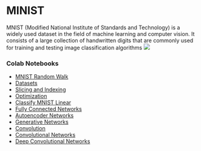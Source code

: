 # MINIST
MNIST (Modified National Institute of Standards and Technology) is a widely used dataset in the field of machine learning and computer vision. It consists of a large collection of handwritten digits that are commonly used for training and testing image classification algorithms
<img src="https://assets.gatesnotes.com/8a5ac0b3-6095-00af-c50a-89056fbe4642/11eeb7f9-7512-49aa-abdc-a27001dd123e/AI_20230215_article-hero_1200x564.jpg">

### Colab Notebooks

* [MNIST Random Walk](https://colab.research.google.com/drive/1agVaAv0yX_uszqS1m9j7IlVUeF7ozWIG)
* [Datasets](https://colab.research.google.com/drive/1gVp57s8zwglNIj3Wps89BnAEcobFvKAY)
* [Slicing and Indexing](https://colab.research.google.com/drive/1xjfKes7UNeXojmfFGNDpSdcj1z0TOYTh)
* [Optimization](https://colab.research.google.com/drive/1kTf3aRBs-kRgYXDn9vIiSgLPUO_T_zd9)
* [Classify MNIST Linear](https://colab.research.google.com/drive/1rojCGs2UHQM-NVEBAkbq0269apZghVGf)
* [Fully Connected Networks](https://colab.research.google.com/drive/1ZR40DwZujkkkJrzf_BfwBJ1JtST22SSr)
* [Autoencoder Networks](https://colab.research.google.com/drive/1W-DiWW6YB3Fb6jfLJ0_lNzdn6Otv-lFn)
* [Generative Networks](https://colab.research.google.com/drive/1k8yKv1ZbioVGUjub8alUHQH7-eMKuT0o)
* [Convolution](https://colab.research.google.com/drive/1kf0i0P2gFtkuCm5zVO68VT8fP8ryN0Iq)
* [Convolutional Networks](https://colab.research.google.com/drive/1O8-mMd08fkY578DT_pvNKDtkMc-na__H)
* [Deep Convolutional Networks](https://colab.research.google.com/drive/1qGbVi9nttwRqaw_R6TCaT6kpMNwuqdMw)
